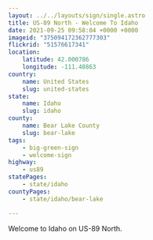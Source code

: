 ```yaml
---
layout: ../../layouts/sign/single.astro
title: US-89 North - Welcome To Idaho
date: 2021-09-25 09:58:04 +0000 +0000
imageid: "375094172362777303"
flickrid: "51576617341"
location:
    latitude: 42.000786
    longitude: -111.40863
country:
    name: United States
    slug: united-states
state:
    name: Idaho
    slug: idaho
county:
    name: Bear Lake County
    slug: bear-lake
tags:
    - big-green-sign
    - welcome-sign
highway:
    - us89
statePages:
    - state/idaho
countyPages:
    - state/idaho/bear-lake

---
```

Welcome to Idaho on US-89 North.